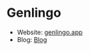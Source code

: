 # Genlingo

- Website: [genlingo.app](https://genlingo.app)
- Blog: [Blog](https://genlingo.app/blog)
